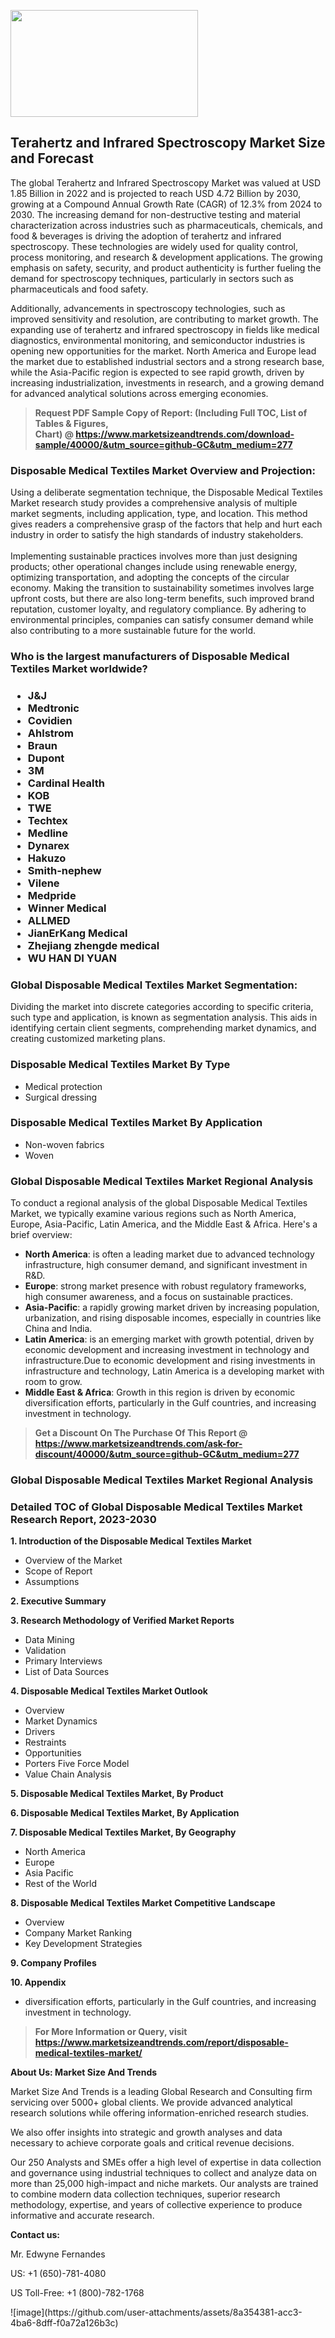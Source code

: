 <p><img class="alignnone size-medium wp-image-20088" src="https://ffe5etoiles.com/wp-content/uploads/2024/12/MST1-300x171.png" alt="" width="300" height="171" /></p><h2>Terahertz and Infrared Spectroscopy Market Size and Forecast</h2><p>The global Terahertz and Infrared Spectroscopy Market was valued at USD 1.85 Billion in 2022 and is projected to reach USD 4.72 Billion by 2030, growing at a Compound Annual Growth Rate (CAGR) of 12.3% from 2024 to 2030. The increasing demand for non-destructive testing and material characterization across industries such as pharmaceuticals, chemicals, and food & beverages is driving the adoption of terahertz and infrared spectroscopy. These technologies are widely used for quality control, process monitoring, and research & development applications. The growing emphasis on safety, security, and product authenticity is further fueling the demand for spectroscopy techniques, particularly in sectors such as pharmaceuticals and food safety.</p><p>Additionally, advancements in spectroscopy technologies, such as improved sensitivity and resolution, are contributing to market growth. The expanding use of terahertz and infrared spectroscopy in fields like medical diagnostics, environmental monitoring, and semiconductor industries is opening new opportunities for the market. North America and Europe lead the market due to established industrial sectors and a strong research base, while the Asia-Pacific region is expected to see rapid growth, driven by increasing industrialization, investments in research, and a growing demand for advanced analytical solutions across emerging economies.</p></p><blockquote id="" class=""><strong>Request PDF Sample Copy of Report: (Including Full TOC, List of Tables &amp; Figures, Chart)&nbsp;@&nbsp;<strong><a href="https://www.marketsizeandtrends.com/download-sample/40000/&utm_source=github-GC&utm_medium=277" target="_blank">https://www.marketsizeandtrends.com/download-sample/40000/&utm_source=github-GC&utm_medium=277</a></strong></strong></blockquote><h3 id="" class="">Disposable Medical Textiles Market&nbsp;Overview and Projection:</h3><p id="" class="">Using a deliberate segmentation technique, the Disposable Medical Textiles Market research study provides a comprehensive analysis of multiple market segments, including application, type, and location. This method gives readers a comprehensive grasp of the factors that help and hurt each industry in order to satisfy the high standards of industry stakeholders. <br /> <br />Implementing sustainable practices involves more than just designing products; other operational changes include using renewable energy, optimizing transportation, and adopting the concepts of the circular economy. Making the transition to sustainability sometimes involves large upfront costs, but there are also long-term benefits, such improved brand reputation, customer loyalty, and regulatory compliance. By adhering to environmental principles, companies can satisfy consumer demand while also contributing to a more sustainable future for the world.</p><h3 id="" class="">Who is the largest manufacturers of&nbsp;Disposable Medical Textiles Market worldwide?</h3><h3 class=""><p><ul><li>J&J </li><li> Medtronic </li><li> Covidien </li><li> Ahlstrom </li><li> Braun </li><li> Dupont </li><li> 3M </li><li> Cardinal Health </li><li> KOB </li><li> TWE </li><li> Techtex </li><li> Medline </li><li> Dynarex </li><li> Hakuzo </li><li> Smith-nephew </li><li> Vilene </li><li> Medpride </li><li> Winner Medical </li><li> ALLMED </li><li> JianErKang Medical </li><li> Zhejiang zhengde medical </li><li> WU HAN DI YUAN</li></ul></p></h3><h3 id="" class="">Global&nbsp;Disposable Medical Textiles Market Segmentation:</h3><p id="" class="">Dividing the market into discrete categories according to specific criteria, such type and application, is known as segmentation analysis. This aids in identifying certain client segments, comprehending market dynamics, and creating customized marketing plans.</p><h3 id="" class="">Disposable Medical Textiles Market&nbsp;By Type</h3><p><p><ul><li>Medical protection </li><li> Surgical dressing</p></li></ul></p></p><h3 id="" class="">Disposable Medical Textiles Market&nbsp;By Application</h3><p class=""><p><ul><li>Non-woven fabrics </li><li> Woven</li></ul></p></p><h3 id="" class="">Global Disposable Medical Textiles Market Regional Analysis</h3><p id="" class="">To conduct a regional analysis of the global Disposable Medical Textiles Market, we typically examine various regions such as North America, Europe, Asia-Pacific, Latin America, and the Middle East &amp; Africa. Here's a brief overview:</p><ul><li><strong>North America</strong>: is often a leading market due to advanced technology infrastructure, high consumer demand, and significant investment in R&amp;D.</li><li><strong>Europe</strong>: strong market presence with robust regulatory frameworks, high consumer awareness, and a focus on sustainable practices.</li><li><strong>Asia-Pacific</strong>: a rapidly growing market driven by increasing population, urbanization, and rising disposable incomes, especially in countries like China and India.</li><li><strong>Latin America</strong>: is an emerging market with growth potential, driven by economic development and increasing investment in technology and infrastructure.Due to economic development and rising investments in infrastructure and technology, Latin America is a developing market with room to grow.</li><li><strong>Middle East &amp; Africa</strong>: Growth in this region is driven by economic diversification efforts, particularly in the Gulf countries, and increasing investment in technology.</li></ul><blockquote id="" class=""><strong>Get a Discount On The Purchase Of This Report @ <strong><a href="https://www.marketsizeandtrends.com/ask-for-discount/40000/&utm_source=github-GC&utm_medium=277" target="_blank">https://www.marketsizeandtrends.com/ask-for-discount/40000/&utm_source=github-GC&utm_medium=277</a></strong></strong></blockquote><h3 id="" class="">Global Disposable Medical Textiles Market Regional Analysis</h3><h3 id="" class="">Detailed TOC of Global Disposable Medical Textiles Market Research Report, 2023-2030</h3><p id="" class=""><strong>1. Introduction of the Disposable Medical Textiles Market</strong></p><ul><li>Overview of the Market</li><li>Scope of Report</li><li>Assumptions</li></ul><p id="" class=""><strong>2. Executive Summary</strong></p><p id="" class=""><strong>3. Research Methodology of Verified Market Reports</strong></p><ul><li>Data Mining</li><li>Validation</li><li>Primary Interviews</li><li>List of Data Sources</li></ul><p id="" class=""><strong>4. Disposable Medical Textiles Market Outlook</strong></p><ul><li>Overview</li><li>Market Dynamics</li><li>Drivers</li><li>Restraints</li><li>Opportunities</li><li>Porters Five Force Model</li><li>Value Chain Analysis</li></ul><p id="" class=""><strong>5. Disposable Medical Textiles Market, By Product</strong></p><p id="" class=""><strong>6. Disposable Medical Textiles Market, By Application</strong></p><p id="" class=""><strong>7. Disposable Medical Textiles Market, By Geography</strong></p><ul><li>North America</li><li>Europe</li><li>Asia Pacific</li><li>Rest of the World</li></ul><p id="" class=""><strong>8. Disposable Medical Textiles Market Competitive Landscape</strong></p><ul><li>Overview</li><li>Company Market Ranking</li><li>Key Development Strategies</li></ul><p id="" class=""><strong>9. Company Profiles</strong></p><p id="" class=""><strong>10. Appendix</strong></p><ul><li>diversification efforts, particularly in the Gulf countries, and increasing investment in technology.</li></ul><blockquote id="" class=""><strong>For More Information or Query, visit <strong><strong><a href="https://www.marketsizeandtrends.com/report/disposable-medical-textiles-market/" target="_blank">https://www.marketsizeandtrends.com/report/disposable-medical-textiles-market/</a></strong></strong></strong></blockquote><p id="" class=""><strong>About Us: Market Size And Trends</strong></p><p id="" class="">Market Size And Trends is a leading Global Research and Consulting firm servicing over 5000+ global clients. We provide advanced analytical research solutions while offering information-enriched research studies.</p><p id="" class="">We also offer insights into strategic and growth analyses and data necessary to achieve corporate goals and critical revenue decisions.</p><p id="" class="">Our 250 Analysts and SMEs offer a high level of expertise in data collection and governance using industrial techniques to collect and analyze data on more than 25,000 high-impact and niche markets. Our analysts are trained to combine modern data collection techniques, superior research methodology, expertise, and years of collective experience to produce informative and accurate research.</p><p id="" class=""><strong>Contact us:</strong></p><p id="" class="">Mr. Edwyne Fernandes</p><p id="" class="">US: +1 (650)-781-4080</p><p id="" class="">US Toll-Free: +1 (800)-782-1768</p>
![image](https://github.com/user-attachments/assets/8a354381-acc3-4ba6-8dff-f0a72a126b3c)
